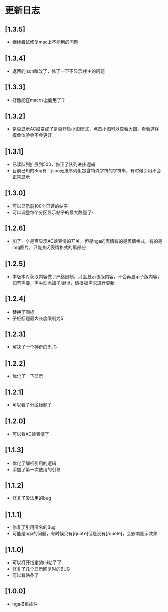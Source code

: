 # 更新日志

## [1.3.5]

- 继续尝试修复mac上不能用的问题

## [1.3.4]

- 返回的json暗改了，修了一下不显示楼主的问题

## [1.3.3]

- 好像能在macos上面用了？

## [1.3.2]

- 是否显示AC娘变成了是否开启小图模式，点击小图可以查看大图，看看这样摸鱼体验会不会更好

## [1.3.1]

- 已读队列扩展到500，修正了队列进出逻辑
- 目前已知的Bug有：json无法序列化包含特殊字符的字符串，有时候引用不会正常显示

## [1.3.0]

- 可以显示前100个已读的帖子
- 可以调整每个分区显示帖子的最大数量了~

## [1.2.6]

- 加了一个是否显示AC娘表情的开关，但是nga的表情有的是表情格式，有的是img图片，只能关闭表情格式的那部分

## [1.2.5]

- 本版本对获取内容做了严格限制，只会显示该版内容，不会再显示子版内容，如有需要，需手动添加子版fid，请根据需求进行更新

## [1.2.4]

- 替换了图标
- 子板标题最大长度限制为5

## [1.2.3]

- 解决了一个神奇的BUG

## [1.2.2]

- 优化了一下显示

## [1.2.1]

- 可以看子分区标题了

## [1.2.0]

- 可以看AC娘表情了

## [1.1.3]

- 优化了解析引用的逻辑
- 添加了第一次使用的引导

## [1.1.2]

- 修复了没法用的bug

## [1.1.1]

- 修复了引用匿名的Bug
- 可能是nga的问题，有时候只有[quote]但是没有[/quote]，会影响显示效果

## [1.1.0]

- 可以打开指定的tid帖子了
- 修复了几个显示回复时的BUG
- 可以看贴条了

## [1.0.0]

- nga摸鱼插件